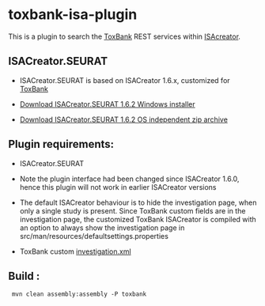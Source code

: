 toxbank-isa-plugin
==================

This is a plugin to search the [ToxBank](http://www.toxbank.net) REST services within [ISAcreator](http://isatools.wordpress.com/tag/isacreator/).

ISACreator.SEURAT 
-----------------

* ISACreator.SEURAT is based on ISACreator 1.6.x, customized for [ToxBank](http://ww.toxbank.net)

* [Download ISACreator.SEURAT 1.6.2 Windows installer](http://www.ideaconsult.net/downloads/ISAcreator.SEURAT/ISAcreator.SEURAT-v1.6.2-setup.exe)

* [Download ISACreator.SEURAT 1.6.2 OS independent zip archive](http://www.ideaconsult.net/downloads/ISAcreator.SEURAT/ISAcreator.SEURAT-v1.6.2.zip)


Plugin requirements:
------------------

* ISACreator.SEURAT  

* Note the plugin interface had been changed since ISACreator 1.6.0, hence this plugin will not work in earlier ISACreator versions

* The default ISACreator behaviour is to hide the investigation page, when only a single study is present. Since ToxBank custom fields are in the investigation page, the customized ToxBank ISACreator is compiled with an option to always show the investigation page in src/man/resources/defaultsettings.properties

* ToxBank custom [investigation.xml](https://github.com/ToxBank/isa2rdf/blob/master/isa2rdf/isa2rdf-cli/src/main/resources/toxbank-config/investigation.xml)

Build :
------------------

     mvn clean assembly:assembly -P toxbank



